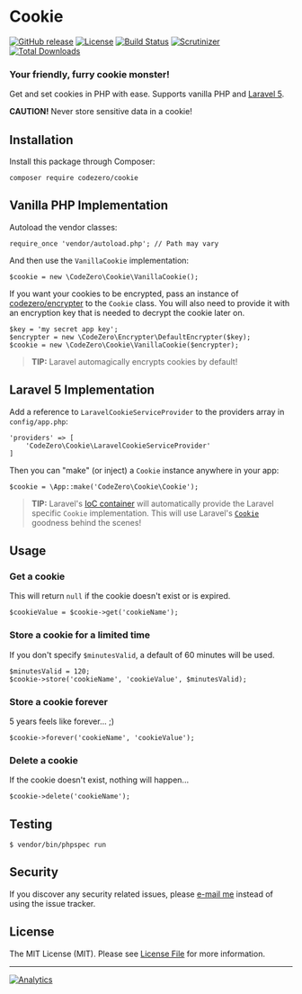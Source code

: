 # Cookie

[![GitHub release](https://img.shields.io/github/release/codezero-be/cookie.svg)]()
[![License](https://img.shields.io/packagist/l/codezero/cookie.svg)]()
[![Build Status](https://img.shields.io/travis/codezero-be/cookie.svg?branch=master)](https://travis-ci.org/codezero-be/cookie)
[![Scrutinizer](https://img.shields.io/scrutinizer/g/codezero-be/cookie.svg)](https://scrutinizer-ci.com/g/codezero-be/cookie)
[![Total Downloads](https://img.shields.io/packagist/dt/codezero/cookie.svg)](https://packagist.org/packages/codezero/cookie)

### Your friendly, furry cookie monster!

Get and set cookies in PHP with ease. Supports vanilla PHP and [Laravel 5](http://laravel.com/).

**CAUTION!** Never store sensitive data in a cookie!

## Installation

Install this package through Composer:

    composer require codezero/cookie

## Vanilla PHP Implementation

Autoload the vendor classes:

    require_once 'vendor/autoload.php'; // Path may vary

And then use the `VanillaCookie` implementation:

    $cookie = new \CodeZero\Cookie\VanillaCookie();

If you want your cookies to be encrypted, pass an instance of [codezero/encrypter](https://github.com/codezero-be/encrypter) to the `Cookie` class. You will also need to provide it with an encryption key that is needed to decrypt the cookie later on.

    $key = 'my secret app key';
    $encrypter = new \CodeZero\Encrypter\DefaultEncrypter($key);
    $cookie = new \CodeZero\Cookie\VanillaCookie($encrypter);

> **TIP:** Laravel automagically encrypts cookies by default!

## Laravel 5 Implementation

Add a reference to `LaravelCookieServiceProvider` to the providers array in `config/app.php`:

    'providers' => [
        'CodeZero\Cookie\LaravelCookieServiceProvider'
    ]

Then you can "make" (or inject) a `Cookie` instance anywhere in your app:

    $cookie = \App::make('CodeZero\Cookie\Cookie');


> **TIP:** Laravel's [IoC container](http://laravel.com/docs/5.0/container) will automatically provide the Laravel specific `Cookie` implementation. This will use Laravel's [`Cookie`](http://laravel.com/docs/5.0/requests) goodness behind the scenes!

## Usage

### Get a cookie

This will return `null` if the cookie doesn't exist or is expired.

    $cookieValue = $cookie->get('cookieName');

### Store a cookie for a limited time

If you don't specify `$minutesValid`, a default of 60 minutes will be used.

    $minutesValid = 120;
    $cookie->store('cookieName', 'cookieValue', $minutesValid);

### Store a cookie forever

5 years feels like forever... ;)

    $cookie->forever('cookieName', 'cookieValue');

### Delete a cookie

If the cookie doesn't exist, nothing will happen...

    $cookie->delete('cookieName');

## Testing

    $ vendor/bin/phpspec run

## Security

If you discover any security related issues, please [e-mail me](mailto:ivan@codezero.be) instead of using the issue tracker.

## License

The MIT License (MIT). Please see [License File](LICENSE.md) for more information.

---
[![Analytics](https://ga-beacon.appspot.com/UA-58876018-1/codezero-be/cookie)](https://github.com/igrigorik/ga-beacon)